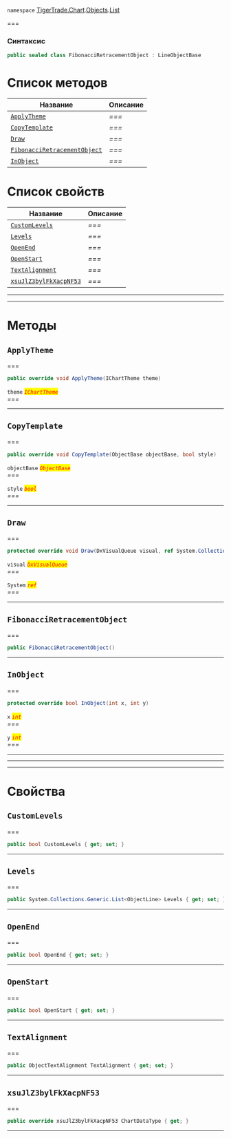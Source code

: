 
`namespace` [TigerTrade.Chart](../../../TigerTrade.Chart.md).[Objects](../../../TigerTrade.Chart/Objects.md).[List](../../../TigerTrade.Chart/Objects/List.md)


===

### Синтаксис
```csharp
public sealed class FibonacciRetracementObject : LineObjectBase
```


# Список методов
| Название | Описание |
| --- | --- |
| [`ApplyTheme`](#method-applytheme) | *===* |
| [`CopyTemplate`](#method-copytemplate) | *===* |
| [`Draw`](#method-draw) | *===* |
| [`FibonacciRetracementObject`](#method-fibonacciretracementobject) | *===* |
| [`InObject`](#method-inobject) | *===* |

# Список свойств
| Название | Описание |
| --- | --- |
| [`CustomLevels`](#property-customlevels) | *===* |
| [`Levels`](#property-levels) | *===* |
| [`OpenEnd`](#property-openend) | *===* |
| [`OpenStart`](#property-openstart) | *===* |
| [`TextAlignment`](#property-textalignment) | *===* |
| [`xsuJlZ3bylFkXacpNF53`](#property-xsujlz3bylfkxacpnf53) | *===* |





***  
***  
# Методы

## `ApplyTheme`<a href="method-applytheme" id="method-applytheme"></a>
===
```csharp
public override void ApplyTheme(IChartTheme theme)
```

`theme` <mark style="color:red;">*`IChartTheme`*</mark>  
 *===*  


***  

## `CopyTemplate`<a href="method-copytemplate" id="method-copytemplate"></a>
===
```csharp
public override void CopyTemplate(ObjectBase objectBase, bool style)
```
`objectBase` <mark style="color:red;">*`ObjectBase`*</mark>  
 *===*  

`style` <mark style="color:red;">*`bool`*</mark>  
 *===*  


***  

## `Draw`<a href="method-draw" id="method-draw"></a>
===
```csharp
protected override void Draw(DxVisualQueue visual, ref System.Collections.Generic.List<ObjectLabelInfo> labels)
```
`visual` <mark style="color:red;">*`DxVisualQueue`*</mark>  
 *===*  

`System` <mark style="color:red;">*`ref`*</mark>  
 *===*  


***  

## `FibonacciRetracementObject`<a href="method-fibonacciretracementobject" id="method-fibonacciretracementobject"></a>
===
```csharp
public FibonacciRetracementObject()
```

***  

## `InObject`<a href="method-inobject" id="method-inobject"></a>
===
```csharp
protected override bool InObject(int x, int y)
```

`x` <mark style="color:red;">*`int`*</mark>  
 *===*  

`y` <mark style="color:red;">*`int`*</mark>  
 *===*  


***  
***  
 ***  
# Свойства

## `CustomLevels`<a href="property-customlevels" id="property-customlevels"></a>
===
```csharp
public bool CustomLevels { get; set; }
```  
***

## `Levels`<a href="property-levels" id="property-levels"></a>
===
```csharp
public System.Collections.Generic.List<ObjectLine> Levels { get; set; }
```  
***

## `OpenEnd`<a href="property-openend" id="property-openend"></a>
===
```csharp
public bool OpenEnd { get; set; }
```  
***

## `OpenStart`<a href="property-openstart" id="property-openstart"></a>
===
```csharp
public bool OpenStart { get; set; }
```  
***

## `TextAlignment`<a href="property-textalignment" id="property-textalignment"></a>
===
```csharp
public ObjectTextAlignment TextAlignment { get; set; }
```  
***

## `xsuJlZ3bylFkXacpNF53`<a href="property-xsujlz3bylfkxacpnf53" id="property-xsujlz3bylfkxacpnf53"></a>
===
```csharp
public override xsuJlZ3bylFkXacpNF53 ChartDataType { get; }
```  
***

